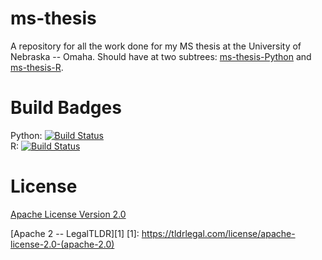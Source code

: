 # ms-thesis
A repository for all the work done for my MS thesis at the University of Nebraska -- Omaha. Should have at two subtrees: [ms-thesis-Python](https://UNO-rhagenson@bitbucket.org/UNO-rhagenson/ms-thesis-python) and [ms-thesis-R](https://UNO-rhagenson@bitbucket.org/UNO-rhagenson/ms-thesis-r).

# Build Badges
Python: [![Build Status](https://travis-ci.org/RHagenson/ms-thesis-Python.svg?branch=master)](https://travis-ci.org/RHagenson/ms-thesis-Python)  
R: [![Build Status](https://travis-ci.org/RHagenson/ms-thesis-R.svg?branch=master)](https://travis-ci.org/RHagenson/ms-thesis-R)  

# License
[Apache License Version 2.0](./LICENSE)

<!-- Use of implicit link to escape () characters -->
[Apache 2 -- LegalTLDR][1]
[1]: https://tldrlegal.com/license/apache-license-2.0-(apache-2.0)